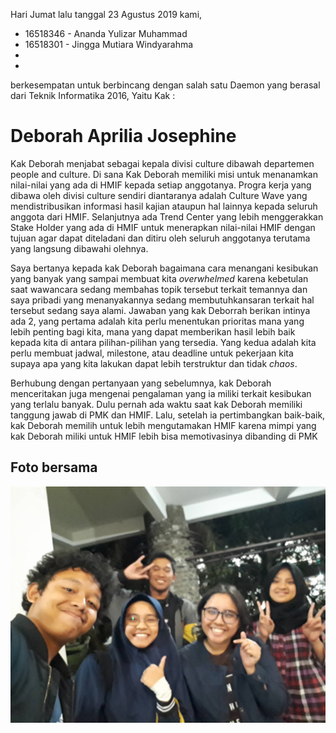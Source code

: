 Hari Jumat lalu tanggal 23 Agustus 2019 kami,
* 16518346 - Ananda Yulizar Muhammad 
* 16518301 - Jingga Mutiara Windyarahma
*
*

berkesempatan untuk berbincang dengan salah satu Daemon yang berasal dari Teknik Informatika 2016, Yaitu Kak :

# Deborah Aprilia Josephine

  Kak Deborah menjabat sebagai kepala divisi culture dibawah departemen people and culture. Di sana Kak Deborah memiliki misi untuk menanamkan nilai-nilai yang ada di HMIF kepada setiap anggotanya. Progra kerja yang dibawa oleh divisi culture sendiri diantaranya adalah Culture Wave yang mendistribusikan informasi hasil kajian ataupun hal lainnya kepada seluruh anggota dari HMIF. Selanjutnya ada Trend Center yang lebih menggerakkan Stake Holder yang ada di HMIF untuk menerapkan nilai-nilai HMIF dengan tujuan agar dapat diteladani dan ditiru oleh seluruh anggotanya terutama yang langsung dibawahi olehnya.
  
  Saya bertanya kepada kak Deborah bagaimana cara menangani kesibukan yang banyak yang sampai membuat kita *overwhelmed* karena kebetulan saat wawancara sedang membahas topik tersebut terkait temannya dan saya pribadi yang menanyakannya sedang membutuhkansaran terkait hal tersebut sedang saya alami. Jawaban yang kak Deborrah berikan intinya ada 2, yang pertama adalah kita perlu menentukan prioritas mana yang lebih penting bagi kita, mana yang dapat memberikan hasil lebih baik kepada kita di antara pilihan-pilihan yang tersedia. Yang kedua adalah kita perlu membuat jadwal, milestone, atau deadline untuk pekerjaan kita supaya apa yang kita lakukan dapat lebih terstruktur dan tidak *chaos*.

  Berhubung dengan pertanyaan yang sebelumnya, kak Deborah menceritakan juga mengenai pengalaman yang ia miliki terkait kesibukan yang terlalu banyak. Dulu pernah ada waktu saat kak Deborah memiliki tanggung jawab di PMK dan HMIF. Lalu, setelah ia pertimbangkan baik-baik, kak Deborah memilih untuk lebih mengutamakan HMIF karena mimpi yang kak Deborah miliki untuk HMIF lebih bisa memotivasinya dibanding di PMK




## Foto bersama
<img src="kakdeborah.jpg" alt="drawing" width="800"/>
